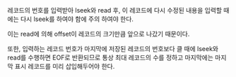 레코드의 번호를 입력받아 lseek와 read 후, 이 레코드에 다시 수정된 내용을 입력할 때에는 다시 lseek를 하여야 함에 주의 하여야 한다.

이는 read에 의해 offset이 레코드의 크기만큼 앞으로 나갔기 때문이다.

또한, 입력하는 레코드 번호가 마지막에 저장된 레코드의 번호보다 클 때에 lseek와 read를 수행하면 EOF로 반환되므로 통상 최대 레코드의 수를 정하고 마지막에는 마지막 표시 레코드를 미리 삽입해두어야 한다.